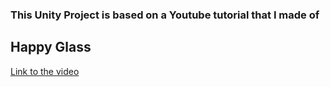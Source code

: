### This Unity Project is based on a Youtube tutorial that I made of
## Happy Glass

[Link to the video](https://youtu.be/v8yQiJ9Bf34?si=SSFlFZx8sWdv1oIi)
